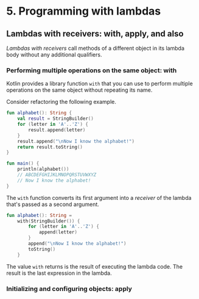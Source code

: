 # 5. Programming with lambdas

## Lambdas with receivers: with, apply, and also

_Lambdas with receivers_ call methods of a different object in its lambda body without any additional qualifiers.

### Performing multiple operations on the same object: with

Kotlin provides a library function `with` that you can use to perform multiple operations on the same object without repeating its name.

Consider refactoring the following example.

```kotlin
fun alphabet(): String {
    val result = StringBuilder()
    for (letter in 'A'..'Z') {
        result.append(letter)
    }
    result.append("\nNow I know the alphabet!")
    return result.toString()
}

fun main() {
    println(alphabet())
    // ABCDEFGHIJKLMNOPQRSTUVWXYZ
    // Now I know the alphabet!
}
```

The `with` function converts its first argument into a _receiver_ of the lambda that's passed as a second argument.

```kotlin
fun alphabet(): String =
    with(StringBuilder()) {
        for (letter in 'A'..'Z') {
            append(letter)
        }
        append("\nNow I know the alphabet!")
        toString()
    }
```

The value `with` returns is the result of executing the lambda code. The result is the last expression in the lambda.

### Initializing and configuring objects: apply

